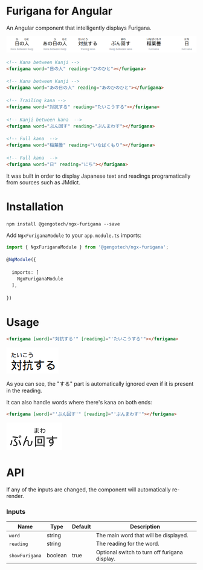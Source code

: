 # Furigana for Angular

An Angular component that intelligently displays Furigana.

![example](https://raw.githubusercontent.com/gengotech/ngx-furigana/master/example-0.png)


```html
<!-- Kana between Kanji -->
<furigana word="日の人" reading="ひのひと"></furigana>

<!-- Kana between Kanji -->
<furigana word="あの日の人" reading="あのひのひと"></furigana>

<!-- Trailing kana -->
<furigana word="対抗する" reading="たいこうする"></furigana>

<!-- Kanji between kana  -->
<furigana word="ぶん回す" reading="ぶんまわす"></furigana>

<!-- Full kana  -->
<furigana word="稲葉曇" reading="いなばくもり"></furigana>

<!-- Full kana  -->
<furigana word="日" reading="にち"></furigana>
```

It was built in order to display Japanese text and readings programatically from sources such as JMdict.

# Installation

`npm install @gengotech/ngx-furigana --save`

Add `NgxFuriganaModule` to your `app.module.ts` imports:

```typescript
import { NgxFuriganaModule } from '@gengotech/ngx-furigana';

@NgModule({
 
  imports: [
    NgxFuriganaModule
  ],
  
})
```

# Usage

```html
<furigana [word]="対抗する'" [reading]="'たいこうする'"></furigana>
```

![example](https://raw.githubusercontent.com/gengotech/ngx-furigana/master/example-1.png)

As you can see, the "する" part is automatically ignored even if it is present in the reading.



It can also handle words where there's kana on both ends:

```html
<furigana [word]="'ぶん回す'" [reading]="'ぶんまわす'"></furigana>
```

![example](https://raw.githubusercontent.com/gengotech/ngx-furigana/master/example-2.png)

# API

If any of the inputs are changed, the component will automatically re-render.

### Inputs
| Name                       | Type               | Default      | Description                                                                                                                                                                                                                                                                                                                           |
|----------------------------|--------------------|--------------|---------------------------------------------------------------------------------------------------------------------------------------------------------------------------------------------------------------------------------------------------------------------------------------------------------------------------------------|
| `word`                     | string             |              | The main word that will be displayed.                                                                                                                                                                                                                                                                                                 |
| `reading`                  | string             |              | The reading for the word.                                                                                                                                                                                                                                                                                                             |
| `showFurigana`             | boolean            | true         | Optional switch to turn off furigana display.                                                                                                                                                                                                                                                                                         |
